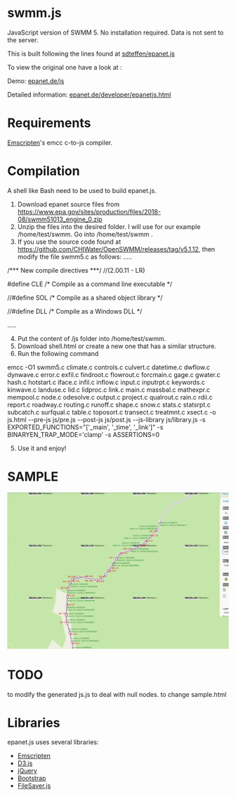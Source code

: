 swmm.js
=========

JavaScript version of SWMM 5.
No installation required. Data is not sent to the server.

This is built following the lines found at [sdteffen/epanet.js](https://github.com/sdteffen/epanet.js)

To view the original one have a look at :

Demo: [epanet.de/js](http://epanet.de/js/)

Detailed information: [epanet.de/developer/epanetjs.html](http://epanet.de/developer/epanetjs.html)

Requirements
============

[Emscripten](http://emscripten.org)'s emcc c-to-js compiler.

Compilation
===========

A shell like Bash need to be used to build epanet.js. 
1. Download epanet source files from https://www.epa.gov/sites/production/files/2018-08/swmm51013_engine_0.zip
2. Unzip the files into the desired folder. I will use for our example /home/test/swmm. Go into /home/test/swmm .
3. If you use the source code found at https://github.com/CHIWater/OpenSWMM/releases/tag/v5.1.12, then modify the file swmm5.c as follows:
.....

/*** New compile directives ***/  //(2.00.11 - LR)

#define CLE     /* Compile as a command line executable */

//#define SOL     /* Compile as a shared object library */

//#define DLL       /* Compile as a Windows DLL */ 


.....

4. Put the content of /js folder into /home/test/swmm.
5. Download shell.html or create a new one that has a similar structure.
6. Run the following command 

emcc -O1 swmm5.c climate.c controls.c culvert.c datetime.c dwflow.c dynwave.c error.c exfil.c findroot.c flowrout.c forcmain.c gage.c gwater.c hash.c hotstart.c iface.c infil.c inflow.c input.c inputrpt.c keywords.c kinwave.c landuse.c lid.c lidproc.c link.c main.c massbal.c mathexpr.c mempool.c node.c odesolve.c output.c project.c qualrout.c rain.c rdii.c report.c roadway.c routing.c runoff.c shape.c snow.c stats.c statsrpt.c subcatch.c surfqual.c table.c toposort.c transect.c treatmnt.c xsect.c -o js.html --pre-js js/pre.js --post-js js/post.js --js-library js/library.js -s EXPORTED_FUNCTIONS="['_main', '_time', '_link']" -s BINARYEN_TRAP_MODE='clamp' -s ASSERTIONS=0

5. Use it and enjoy!

SAMPLE
======

![Example of how it's used in an application](https://github.com/bogdanvaduva/epanet.js-and-swmm.js/blob/master/swmm.gif)

TODO
====
to modify the generated js.js to deal with null nodes.
to change sample.html 

Libraries
=========

epanet.js uses several libraries:

* [Emscripten](http://emscripten.org)
* [D3.js](http://d3js.org)
* [jQuery](http://jquery.com)
* [Bootstrap](http://getbootstrap.com)
* [FileSaver.js](https://github.com/eligrey/FileSaver.js/)
